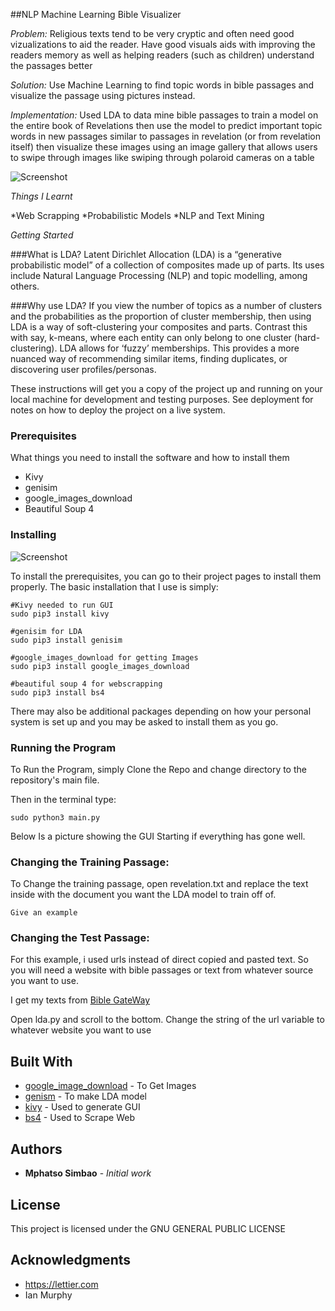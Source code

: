 ##NLP Machine Learning Bible Visualizer

*Problem:*
Religious texts tend to be very cryptic and often need good vizualizations to aid the reader. Have good visuals aids with improving the readers memory as well as helping readers (such as children) understand the passages better

*Solution:*
Use Machine Learning to find topic words in bible passages and visualize the passage using pictures instead.

*Implementation:*
Used LDA to data mine bible passages to train a model on the entire book of Revelations then use the model to predict important topic words in new
passages similar to passages in revelation (or from revelation itself) then visualize these images using an image gallery that allows users
to swipe through images like swiping through polaroid cameras on a table

![Screenshot](https://github.com/msimbao/bible_lda_visualizer/blob/master/screen.gif)



*Things I Learnt*

*Web Scrapping
*Probabilistic Models
*NLP and Text Mining

*Getting Started*

###What is LDA?
Latent Dirichlet Allocation (LDA) is a “generative probabilistic model” of a collection of composites made up of parts. Its uses include Natural Language Processing (NLP) and topic modelling, among others.

###Why use LDA?
If you view the number of topics as a number of clusters and the probabilities as the proportion of cluster membership, then using LDA is a way of soft-clustering your composites and parts.
Contrast this with say, k-means, where each entity can only belong to one cluster (hard-clustering). LDA allows for ‘fuzzy’ memberships. This provides a more nuanced way of recommending similar items, finding duplicates, or discovering user profiles/personas.

These instructions will get you a copy of the project up and running on your local machine for development and testing purposes. See deployment for notes on how to deploy the project on a live system.

### Prerequisites

What things you need to install the software and how to install them

* Kivy
* genisim
* google_images_download
* Beautiful Soup 4

### Installing

![Screenshot](https://github.com/msimbao/bible_lda_visualizer/blob/master/Screen2.png)

To install the prerequisites, you can go to their project pages to install them properly. The basic installation that I use is simply:

```
#Kivy needed to run GUI
sudo pip3 install kivy

#genisim for LDA
sudo pip3 install genisim

#google_images_download for getting Images
sudo pip3 install google_images_download

#beautiful soup 4 for webscrapping
sudo pip3 install bs4
```

There may also be additional packages depending on how your personal system is set up and you may be asked to install them as you go.

### Running the Program

To Run the Program, simply Clone the Repo and change directory to the repository's main file.

Then in the terminal type:

```
sudo python3 main.py
```

Below Is a picture showing the GUI Starting if everything has gone well.


### Changing the Training Passage:

To Change the training passage, open revelation.txt and replace the text inside with the document you want the LDA model to train off of.

```
Give an example
```
### Changing the Test Passage:

For this example, i used urls instead of direct copied and pasted text. So you will need a website with bible passages or 
text from whatever source you want to use.

I get my texts from [Bible GateWay](https://www.biblegateway.com/passage/?search=Revelation+11&version=NIV)

Open lda.py and scroll to the bottom. Change the string of the url variable to whatever website you want to use

## Built With

* [google_image_download](https://github.com/kootenpv/whereami) - To Get Images
* [genism](https://pypi.org/project/soundcloud-lib/) - To make LDA model
* [kivy](https://kivy.org/) - Used to generate GUI 
* [bs4](https://www.crummy.com/software/BeautifulSoup/bs4/doc/) - Used to Scrape Web


## Authors

* **Mphatso Simbao** - *Initial work* 

## License

This project is licensed under the GNU GENERAL PUBLIC LICENSE

## Acknowledgments

* https://lettier.com
* Ian Murphy
